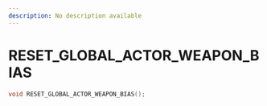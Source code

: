 ```yaml
---
description: No description available 
---
```


# RESET_GLOBAL_ACTOR_WEAPON_BIAS

```cpp
void RESET_GLOBAL_ACTOR_WEAPON_BIAS();
```